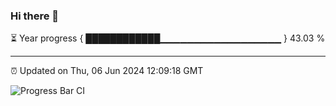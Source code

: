### Hi there 👋

⏳ Year progress { ████████████▁▁▁▁▁▁▁▁▁▁▁▁▁▁▁▁▁▁ } 43.03 %

---

⏰ Updated on Thu, 06 Jun 2024 12:09:18 GMT

![Progress Bar CI](https://github.com/liununu/liununu/workflows/Progress%20Bar%20CI/badge.svg)
